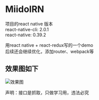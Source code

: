 # MiidolRN
项目的react native 版本<br/>
react-native-cli: 2.0.1<br/>
react-native: 0.39.2

用react native + react-redux写的一个demo<br/>
后续还会继续优化，添加router、webpack等
## 效果图如下
![效果图](http://7xqg0d.com1.z0.glb.clouddn.com/blog/MiidolRN.gif)

声明：接口是抓取，只做学习用，违法必究
